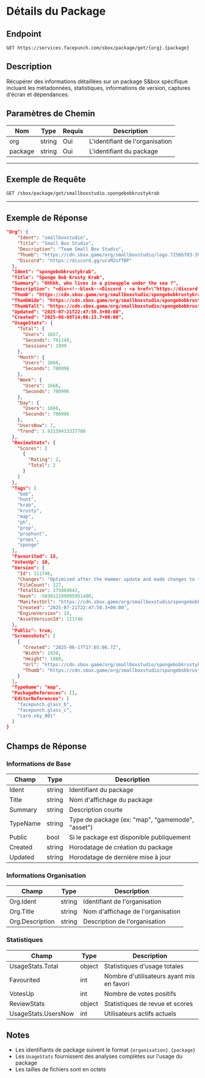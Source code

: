 # Détails du Package

## Endpoint
`GET https://services.facepunch.com/sbox/package/get/{org}.{package}`

## Description
Récupérer des informations détaillées sur un package S&box spécifique incluant les métadonnées, statistiques, informations de version, captures d'écran et dépendances.

## Paramètres de Chemin

| Nom     | Type   | Requis | Description |
|---------|--------|--------|-------------|
| org     | string | Oui    | L'identifiant de l'organisation |
| package | string | Oui    | L'identifiant du package |

---

## Exemple de Requête
`GET /sbox/package/get/smallboxstudio.spongebobkrustykrab`

---

## Exemple de Réponse
```json
"Org": {
    "Ident": "smallboxstudio",
    "Title": "Small Box Studio",
    "Description": "Team Small Box Studio",
    "Thumb": "https://cdn.sbox.game/org/smallboxstudio/logo.7256b703-3987-41c5-8355-397782256ea4.png",
    "Discord": "https://discord.gg/ucvM2sfTBP"
  },
  "Ident": "spongebobkrustykrab",
  "Title": "Sponge Bob Krusty Krab",
  "Summary": "Ohhhh, who lives in a pineapple under the sea ?",
  "Description": "<div><!--block-->Discord : <a href=\"https://discord.gg/UbKbayChqj\">https://discord.gg/UbKbayChqj</a></div>",
  "Thumb": "https://cdn.sbox.game/org/smallboxstudio/spongebobkrustykrab/thumb/1418c92c-de45-4b28-8002-7a52e1974827.png",
  "ThumbWide": "https://cdn.sbox.game/org/smallboxstudio/spongebobkrustykrab/thumb/4079eac1-d49d-4761-aedc-4c27dbdc92b5.png",
  "ThumbTall": "https://cdn.sbox.game/org/smallboxstudio/spongebobkrustykrab/thumb/1418c92c-de45-4b28-8002-7a52e1974827.png",
  "Updated": "2025-07-21T22:47:50.3+00:00",
  "Created": "2025-06-08T14:06:13.7+00:00",
  "UsageStats": {
    "Total": {
      "Users": 1667,
      "Seconds": 701148,
      "Sessions": 1999
    },
    "Month": {
      "Users": 1666,
      "Seconds": 700996
    },
    "Week": {
      "Users": 1666,
      "Seconds": 700996
    },
    "Day": {
      "Users": 1666,
      "Seconds": 700996
    },
    "UsersNow": 7,
    "Trend": 1.93159413337708
  },
  "ReviewStats": {
    "Scores": [
      {
        "Rating": 2,
        "Total": 2
      }
    ]
  },
  "Tags": [
    "bob",
    "hunt",
    "krab",
    "krusty",
    "map",
    "ph",
    "prop",
    "prophunt",
    "props",
    "sponge"
  ],
  "Favourited": 15,
  "VotesUp": 10,
  "Version": {
    "Id": 111746,
    "Changes": "Optimized after the Hammer update and made changes to the restaurant's exterior",
    "FileCount": 227,
    "TotalSize": 175869642,
    "Hash": -503011199095951400,
    "ManifestUrl": "https://cdn.sbox.game/org/smallboxstudio/spongebobkrustykrab/manifest/111746.json",
    "Created": "2025-07-21T22:47:50.3+00:00",
    "EngineVersion": 19,
    "AssetVersionId": 111746
  },
  "Public": true,
  "Screenshots": [
    {
      "Created": "2025-06-17T17:05:06.7Z",
      "Width": 1920,
      "Height": 1080,
      "Url": "https://cdn.sbox.game/org/smallboxstudio/spongebobkrustykrab/screenshots/153a718b-afae-4c31-8271-6324ccc5182a.jpg",
      "Thumb": "https://cdn.sbox.game/org/smallboxstudio/spongebobkrustykrab/screenshots/153a718b-afae-4c31-8271-6324ccc5182a.jpg"
    }
  ],
  "TypeName": "map",
  "PackageReferences": [],
  "EditorReferences": [
    "facepunch.glass_b",
    "facepunch.glass_c",
    "caro.sky_001"
  ]
}
```

## Champs de Réponse

### Informations de Base
| Champ       | Type   | Description |
|-------------|--------|-------------|
| Ident       | string | Identifiant du package |
| Title       | string | Nom d'affichage du package |
| Summary     | string | Description courte |
| TypeName    | string | Type de package (ex: "map", "gamemode", "asset") |
| Public      | bool   | Si le package est disponible publiquement |
| Created     | string | Horodatage de création du package |
| Updated     | string | Horodatage de dernière mise à jour |

### Informations Organisation
| Champ           | Type   | Description |
|-----------------|--------|-------------|
| Org.Ident       | string | Identifiant de l'organisation |
| Org.Title       | string | Nom d'affichage de l'organisation |
| Org.Description | string | Description de l'organisation |

### Statistiques
| Champ                | Type   | Description |
|---------------------|--------|-------------|
| UsageStats.Total    | object | Statistiques d'usage totales |
| Favourited          | int    | Nombre d'utilisateurs ayant mis en favori |
| VotesUp             | int    | Nombre de votes positifs |
| ReviewStats         | object | Statistiques de revue et scores |
| UsageStats.UsersNow | int   | Utilisateurs actifs actuels |

## Notes

- Les identifiants de package suivent le format `{organisation}.{package}`
- Les `UsageStats` fournissent des analyses complètes sur l'usage du package
- Les tailles de fichiers sont en octets